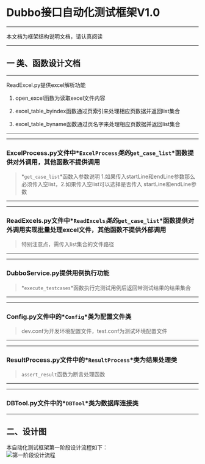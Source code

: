 # Dubbo接口自动化测试框架V1.0

***
本文档为框架结构说明文档，请认真阅读
***

## 一 类、函数设计文档
***
ReadExcel.py提供excel解析功能
1. open_excel函数为读取excel文件内容

2. excel_table_byindex函数通过页索引来处理相应页数据并返回list集合

3. excel_table_byname函数通过页名字来处理相应页数据并返回list集合
***

***
### ExcelProcess.py文件中*`ExcelProcess`*类的*`get_case_list`*函数提供对外调用，其他函数不提供调用
>*`get_case_list`*函数入参数说明 1.如果传入startLine和endLine参数那么必须传入空list，2.如果传入空list可以选择是否传入
startLine和endLine参数
***

***
### ReadExcels.py文件中*`ReadExcels`*类的*`get_case_list`*函数提供对外调用实现批量处理excel文件，其他函数不提供外部调用
>特别注意点，需传入list集合的文件路径
***

***
### DubboService.py提供用例执行功能
>*`execute_testcases`*函数执行完测试用例后返回带测试结果的结果集合
***

***
### Config.py文件中的*`Config`*类为配置文件类
>dev.conf为开发环境配置文件，test.conf为测试环境配置文件
***

***
### ResultProcess.py文件中的*`ResultProcess`*类为结果处理类
>`assert_result`函数为断言处理函数
***

***
### DBTool.py文件中的*`DBTool`*类为数据库连接类
>
***


## 二、设计图
本自动化测试框架第一阶段设计流程如下：  
![第一阶段设计流程](https://raw.githubusercontent.com/DreamYa0/MarkdownPhotos/master/Frist.jpg)